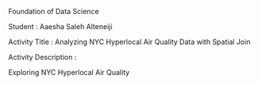 Foundation of Data Science

Student : Aaesha Saleh Alteneiji

Activity Title : Analyzing NYC Hyperlocal Air Quality Data with Spatial Join

Activity Description :

Exploring NYC Hyperlocal Air Quality
